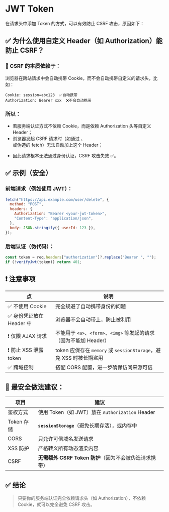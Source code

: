 # JWT Token

在请求头中添加 Token 的方式，可以有效防止 CSRF 攻击，原因如下：

## ✅ 为什么使用自定义 Header（如 Authorization）能防止 CSRF？

### 🔐 CSRF 的本质依赖于：

浏览器在跨站请求中会自动携带 Cookie，而不会自动携带自定义的请求头，比如：

```http
Cookie: session=abc123  ✅自动携带
Authorization: Bearer xxx  ❌不会自动携带
```

### 所以：

- 若服务端认证方式不依赖 Cookie，而是依赖 Authorization 头等自定义 Header；
- 浏览器发起 CSRF 请求时（如通过 <img>、<form> 或伪造的 fetch）无法自动加上这个 Header；
- 因此请求根本无法通过身份认证，CSRF 攻击失效 ✅。

## ✅ 示例（安全）

### 前端请求（例如使用 JWT）：

```js
fetch("https://api.example.com/user/delete", {
  method: "POST",
  headers: {
    Authorization: "Bearer <your-jwt-token>",
    "Content-Type": "application/json",
  },
  body: JSON.stringify({ userId: 123 }),
});
```

### 后端认证（伪代码）：

```js
const token = req.headers["authorization"]?.replace("Bearer ", "");
if (!verifyJwt(token)) return 401;
```

## ❗ 注意事项

| 点                        | 说明                                                                |
| ------------------------- | ------------------------------------------------------------------- |
| ✅ 不使用 Cookie          | 完全规避了自动携带身份的问题                                        |
| ✅ 身份凭证放在 Header 中 | 浏览器不会自动带上，防止被利用                                      |
| ❗ 仅限 AJAX 请求         | 不能用于 `<a>`、`<form>`、`<img>` 等发起的请求（因为不能加 Header） |
| ❗ 防止 XSS 泄露 token    | token 应保存在 `memory` 或 `sessionStorage`，避免 XSS 时被长期盗用  |
| ✅ 跨域控制               | 搭配 CORS 配置，进一步确保访问来源可信                              |

## 🔐 最安全做法建议：

| 项目       | 建议                                                   |
| ---------- | ------------------------------------------------------ |
| 鉴权方式   | 使用 Token（如 JWT）放在 `Authorization` Header        |
| Token 存储 | **`sessionStorage`**（避免长期存活），或内存中         |
| CORS       | 只允许可信域名发送请求                                 |
| XSS 防护   | 严格转义所有动态渲染内容                               |
| CSRF       | **无需额外 CSRF Token 防护**（因为不会被伪造请求携带） |

## ✅ 结论

> 只要你的服务端认证完全依赖请求头（如 Authorization），不依赖 Cookie，就可以完全避免 CSRF 攻击。
